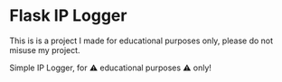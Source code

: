 # Flask IP Logger

This is is a project I made for educational purposes only, please do not misuse my project.

Simple IP Logger, for ⚠️ educational purposes ⚠️ only!
